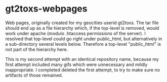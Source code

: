 # gt2toxs-webpages
Web pages, originally created for my geocities userid gt2toxs.  The tar file should end up as a file hierarchy which, if the top-level is removed, would work under apache (modulo .htaccess permissions of the server).  I resolved that top-level could go right under public_html, but alternatively in a sub-directory several levels below.  Therefore a top-level "public_html" is not part of the hierarchy here.

This is my second attempt with an identical repository name, because my first attempt included many gifs which were unnecessary and mildly inappropriate.  I completed deleted the first attempt, to try to make sure no artifacts of those remained.
